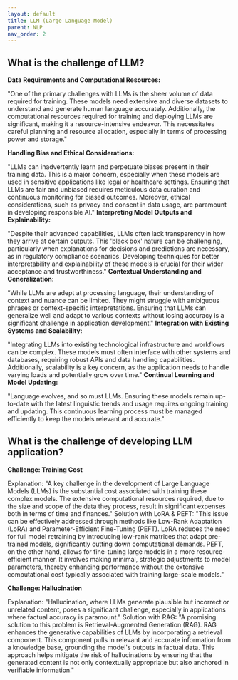 ```yaml
---
layout: default
title: LLM (Large Language Model)
parent: NLP
nav_order: 2
---
```



## What is the challenge of LLM?
**Data Requirements and Computational Resources:**

"One of the primary challenges with LLMs is the sheer volume of data required for training. These models need extensive and diverse datasets to understand and generate human language accurately. Additionally, the computational resources required for training and deploying LLMs are significant, making it a resource-intensive endeavor. This necessitates careful planning and resource allocation, especially in terms of processing power and storage."

**Handling Bias and Ethical Considerations:**

"LLMs can inadvertently learn and perpetuate biases present in their training data. This is a major concern, especially when these models are used in sensitive applications like legal or healthcare settings. Ensuring that LLMs are fair and unbiased requires meticulous data curation and continuous monitoring for biased outcomes. Moreover, ethical considerations, such as privacy and consent in data usage, are paramount in developing responsible AI."
**Interpreting Model Outputs and Explainability:**

"Despite their advanced capabilities, LLMs often lack transparency in how they arrive at certain outputs. This 'black box' nature can be challenging, particularly when explanations for decisions and predictions are necessary, as in regulatory compliance scenarios. Developing techniques for better interpretability and explainability of these models is crucial for their wider acceptance and trustworthiness."
**Contextual Understanding and Generalization:**

"While LLMs are adept at processing language, their understanding of context and nuance can be limited. They might struggle with ambiguous phrases or context-specific interpretations. Ensuring that LLMs can generalize well and adapt to various contexts without losing accuracy is a significant challenge in application development."
**Integration with Existing Systems and Scalability:**

"Integrating LLMs into existing technological infrastructure and workflows can be complex. These models must often interface with other systems and databases, requiring robust APIs and data handling capabilities. Additionally, scalability is a key concern, as the application needs to handle varying loads and potentially grow over time."
**Continual Learning and Model Updating:**

"Language evolves, and so must LLMs. Ensuring these models remain up-to-date with the latest linguistic trends and usage requires ongoing training and updating. This continuous learning process must be managed efficiently to keep the models relevant and accurate."

## What is the challenge of developing LLM application?

**Challenge: Training Cost**

Explanation: "A key challenge in the development of Large Language Models (LLMs) is the substantial cost associated with training these complex models. The extensive computational resources required, due to the size and scope of the data they process, result in significant expenses both in terms of time and finances."
Solution with LoRA & PEFT: "This issue can be effectively addressed through methods like Low-Rank Adaptation (LoRA) and Parameter-Efficient Fine-Tuning (PEFT). LoRA reduces the need for full model retraining by introducing low-rank matrices that adapt pre-trained models, significantly cutting down computational demands. PEFT, on the other hand, allows for fine-tuning large models in a more resource-efficient manner. It involves making minimal, strategic adjustments to model parameters, thereby enhancing performance without the extensive computational cost typically associated with training large-scale models."

**Challenge: Hallucination**

Explanation: "Hallucination, where LLMs generate plausible but incorrect or unrelated content, poses a significant challenge, especially in applications where factual accuracy is paramount."
Solution with RAG: "A promising solution to this problem is Retrieval-Augmented Generation (RAG). RAG enhances the generative capabilities of LLMs by incorporating a retrieval component. This component pulls in relevant and accurate information from a knowledge base, grounding the model's outputs in factual data. This approach helps mitigate the risk of hallucinations by ensuring that the generated content is not only contextually appropriate but also anchored in verifiable information."